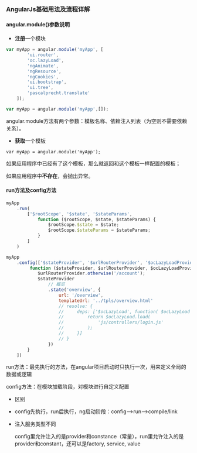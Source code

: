 ### AngularJs基础用法及流程详解

#### angular.module\(\)参数说明

* **注册**一个模块

```JavaScript
var myApp = angular.module('myApp', [
        'ui.router',
        'oc.lazyLoad',
        'ngAnimate',
        'ngResource',
        'ngCookies',
        'ui.bootstrap',
        'ui.tree',
        'pascalprecht.translate'
    ]);

var myApp = angular.module('myApp',[]);
```

angular.module方法有两个参数：模板名称、依赖注入列表（为空则不需要依赖关系）。

* **获取**一个模板

```
var myApp = angular.module('myApp');
```

如果应用程序中已经有了这个模板，那么就返回和这个模板一样配置的模板；

如果应用程序中**不存在**，会抛出异常。

#### run方法及config方法

```js
myApp
    .run(
        ['$rootScope', '$state', '$stateParams',
            function ($rootScope, $state, $stateParams) {
                $rootScope.$state = $state;
                $rootScope.$stateParams = $stateParams;
            }
        ]
    )
```

```js
myApp
    .config(['$stateProvider', '$urlRouterProvider', '$ocLazyLoadProvider', '$locationProvider',
         function ($stateProvider, $urlRouterProvider, $ocLazyLoadProvider, $locationProvider) {
            $urlRouterProvider.otherwise('/account');
            $stateProvider
                // 概览
                .state('overview', {
                    url: '/overview',
                    templateUrl: '../tpls/overview.html'
                    // resolve: {
                    //     deps: ['$ocLazyLoad', function( $ocLazyLoad ){
                    //         return $ocLazyLoad.load(
                    //             'js/controllers/login.js'
                    //         );
                    //     }]
                    // }
                })
        }
    ])
```

run方法：最先执行的方法，在angular项目启动时只执行一次，用来定义全局的数据或逻辑

config方法：在模块加载阶段，对模块进行自定义配置

* 区别

* config先执行，run后执行，ng启动阶段：config--&gt;run--&gt;compile/link

* 注入服务类型不同

  config里允许注入的是provider和constance（常量），run里允许注入的是provider和constant，还可以是factory, service, value




